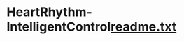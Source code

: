 # HeartRhythm-IntelligentControl[readme.txt](https://github.com/RoboteamUFRN/HeartRhythm-IntelligentControl/files/9374015/readme.txt)
